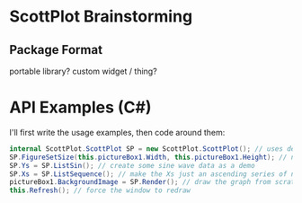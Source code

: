 # ScottPlot Brainstorming

## Package Format
portable library? custom widget / thing?

# API Examples (C#)
I'll first write the usage examples, then code around them:
```C#
internal ScottPlot.ScottPlot SP = new ScottPlot.ScottPlot(); // uses default height/width
SP.FigureSetSize(this.pictureBox1.Width, this.pictureBox1.Height); // now height/width is that of the picturebox
SP.Ys = SP.ListSin(); // create some sine wave data as a demo
SP.Xs = SP.ListSequence(); // make the Xs just an ascending series of numbers
pictureBox1.BackgroundImage = SP.Render(); // draw the graph from scratch and apply it to the picturebox
this.Refresh(); // force the window to redraw
```
